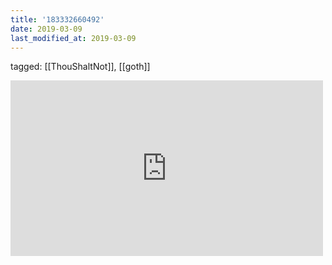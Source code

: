 ```yaml
---
title: '183332660492'
date: 2019-03-09
last_modified_at: 2019-03-09
---
```

tagged: [[ThouShaltNot]], [[goth]]
<iframe allow="accelerometer; autoplay; clipboard-write; encrypted-media; gyroscope; picture-in-picture" allowfullscreen="" frameborder="0" height="281" id="youtube_iframe" src="https://www.youtube.com/embed/B9g0f-YT9f4?feature=oembed&amp;enablejsapi=1&amp;origin=https://safe.txmblr.com&amp;wmode=opaque" width="500"></iframe>